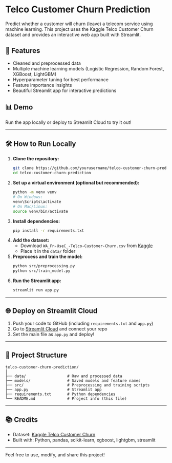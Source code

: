 # Telco Customer Churn Prediction

Predict whether a customer will churn (leave) a telecom service using machine learning. This project uses the Kaggle Telco Customer Churn dataset and provides an interactive web app built with Streamlit.

## 🚀 Features
- Cleaned and preprocessed data
- Multiple machine learning models (Logistic Regression, Random Forest, XGBoost, LightGBM)
- Hyperparameter tuning for best performance
- Feature importance insights
- Beautiful Streamlit app for interactive predictions

## 📊 Demo
Run the app locally or deploy to Streamlit Cloud to try it out!

---

## 🛠️ How to Run Locally
1. **Clone the repository:**
   ```bash
   git clone https://github.com/yourusername/telco-customer-churn-prediction.git
   cd telco-customer-churn-prediction
   ```
2. **Set up a virtual environment (optional but recommended):**
   ```bash
   python -m venv venv
   # On Windows:
   venv\Scripts\activate
   # On Mac/Linux:
   source venv/bin/activate
   ```
3. **Install dependencies:**
   ```bash
   pip install -r requirements.txt
   ```
4. **Add the dataset:**
   - Download `WA_Fn-UseC_-Telco-Customer-Churn.csv` from [Kaggle](https://www.kaggle.com/blastchar/telco-customer-churn)
   - Place it in the `data/` folder
5. **Preprocess and train the model:**
   ```bash
   python src/preprocessing.py
   python src/train_model.py
   ```
6. **Run the Streamlit app:**
   ```bash
   streamlit run app.py
   ```

---

## 🌐 Deploy on Streamlit Cloud
1. Push your code to GitHub (including `requirements.txt` and `app.py`)
2. Go to [Streamlit Cloud](https://streamlit.io/cloud) and connect your repo
3. Set the main file as `app.py` and deploy!

---

## 📁 Project Structure
```
telco-customer-churn-prediction/
│
├── data/                  # Raw and processed data
├── models/                # Saved models and feature names
├── src/                   # Preprocessing and training scripts
├── app.py                 # Streamlit app
├── requirements.txt       # Python dependencies
└── README.md              # Project info (this file)
```

---

## 📚 Credits
- Dataset: [Kaggle Telco Customer Churn](https://www.kaggle.com/blastchar/telco-customer-churn)
- Built with: Python, pandas, scikit-learn, xgboost, lightgbm, streamlit

---

Feel free to use, modify, and share this project! 